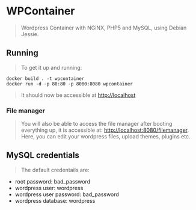 # WPContainer
> Wordpress Container with NGiNX, PHP5 and MySQL, using Debian Jessie.

## Running
> To get it up and running:

    docker build . -t wpcontainer
    docker run -d -p 80:80 -p 8080:8080 wpcontainer

> It should now be accessible at [http://localhost](localhost)

### File manager
> You will also be able to access the file manager after booting everything up,
> it is accessible at: [http://localhost:8080/filemanager](localhost:8080/filemanager).  
> Here, you can edit your wordpress files, upload themes, plugins etc.

## MySQL credentials
> The default credentails are:  
* root password: bad\_password
* wordpress user: wordpress
* wordpress user password: bad\_password
* wordpress database: wordpress
